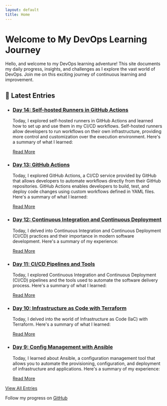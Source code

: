 ```yaml
---
layout: default
title: Home
---
```


# Welcome to My DevOps Learning Journey

<div class="introduction">
  <p>Hello, and welcome to my DevOps learning adventure! This site documents my daily progress, insights, and challenges as I explore the vast world of DevOps. Join me on this exciting journey of continuous learning and improvement.</p>
</div>

## 🚀 Latest Entries

<div class="post-list">
  <ul>
    <li>
      <h3> <a href="./logs/day-14.html">Day 14: Self-hosted Runners in GitHub Actions</a> </h3>
      <p> Today, I explored self-hosted runners in GitHub Actions and learned how to set up and use them in my CI/CD workflows. Self-hosted runners allow developers to run workflows on their own infrastructure, providing more control and customization over the execution environment. Here's a summary of what I learned:</p>
      <a href="./logs/day-14.html">Read More</a>
    </li>
    <li>
      <h3> <a href="./logs/day-13.html">Day 13: GitHub Actions</a> </h3>
      <p> Today, I explored GitHub Actions, a CI/CD service provided by GitHub that allows developers to automate workflows directly from their GitHub repositories. GitHub Actions enables developers to build, test, and deploy code changes using custom workflows defined in YAML files. Here's a summary of what I learned:</p>
      <a href="./logs/day-13.html">Read More</a>
    </li>
    <li>
      <h3> <a href="./logs/day-12.html">Day 12: Continuous Integration and Continuous Deployment</a> </h3>
      <p> Today, I delved into Continuous Integration and Continuous Deployment (CI/CD) practices and their importance in modern software development. Here's a summary of my experience:</p>
      <a href="./logs/day-12.html">Read More</a>
    </li>
    <li>
      <h3> <a href="./logs/day-11.html">Day 11: CI/CD Pipelines and Tools</a> </h3>
      <p> Today, I explored Continuous Integration and Continuous Deployment (CI/CD) pipelines and the tools used to automate the software delivery process. Here's a summary of what I learned:</p>
      <a href="./logs/day-11.html">Read More</a>
    </li>
    <li>
      <h3> <a href="./logs/day-10.html">Day 10: Infrastructure as Code with Terraform</a> </h3>
      <p> Today, I delved into the world of Infrastructure as Code (IaC) with Terraform. Here's a summary of what I learned:</p>
      <a href="./logs/day-10.html">Read More</a>
    </li>
    <li>
      <h3> <a href="./logs/day-9.html"> Day 9: Config Management with Ansible </a></h3>
      <p> Today, I learned about Ansible, a configuration management tool that allows you to automate the provisioning, configuration, and deployment of infrastructure and applications. Here's a summary of my experience:</p>
      <a href="./logs/day-9.html">Read More</a>
    </li>
  </ul>
</div>


<div class="navigation">
  <a href="./allfiles.html">View All Entries</a>
</div>

<footer>
  <p>Follow my progress on <a href="https://github.com/yourusername/devops-learning-journey">GitHub</a></p>
</footer>
